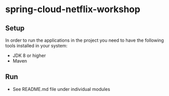 # spring-cloud-netflix-workshop

## Setup

In order to run the applications in the project you need to have the following tools installed in your system:

* JDK 8 or higher
* Maven

## Run

* See README.md file under individual modules
